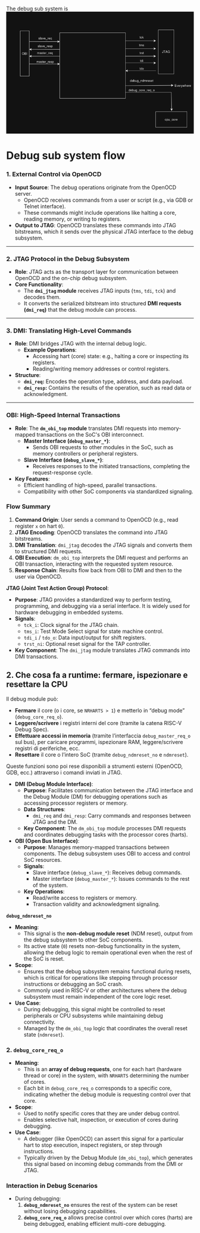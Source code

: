 The debug sub system is 
![](../media/Pasted%20image%2020241214200022.png)

# Debug sub system flow
### **1. External Control via OpenOCD**

- **Input Source**: The debug operations originate from the OpenOCD server.
    - OpenOCD receives commands from a user or script (e.g., via GDB or Telnet interface).
    - These commands might include operations like halting a core, reading memory, or writing to registers.
- **Output to JTAG**: OpenOCD translates these commands into JTAG bitstreams, which it sends over the physical JTAG interface to the debug subsystem.

---
### **2. JTAG Protocol in the Debug Subsystem**

- **Role**: JTAG acts as the transport layer for communication between OpenOCD and the on-chip debug subsystem.
- **Core Functionality**:
    - The **`dmi_jtag` module** receives JTAG inputs (`tms`, `tdi`, `tck`) and decodes them.
    - It converts the serialized bitstream into structured **DMI requests (`dmi_req`)** that the debug module can process.


---
### **3. DMI: Translating High-Level Commands**

- **Role**: DMI bridges JTAG with the internal debug logic.
    - **Example Operations**:
        - Accessing hart (core) state: e.g., halting a core or inspecting its registers.
        - Reading/writing memory addresses or control registers.
- **Structure**:
    - **`dmi_req`:** Encodes the operation type, address, and data payload.
    - **`dmi_resp`:** Contains the results of the operation, such as read data or acknowledgment.

---
### **OBI: High-Speed Internal Transactions**

- **Role**: The **`dm_obi_top` module** translates DMI requests into memory-mapped transactions on the SoC's OBI interconnect.
    - **Master Interface (`debug_master_*`)**:
        - Sends OBI requests to other modules in the SoC, such as memory controllers or peripheral registers.
    - **Slave Interface (`debug_slave_*`)**:
        - Receives responses to the initiated transactions, completing the request-response cycle.
- **Key Features**:
    - Efficient handling of high-speed, parallel transactions.
    - Compatibility with other SoC components via standardized signaling.

### **Flow Summary**

1. **Command Origin**: User sends a command to OpenOCD (e.g., read register `x` on hart `0`).
2. **JTAG Encoding**: OpenOCD translates the command into JTAG bitstreams.
3. **DMI Translation**: `dmi_jtag` decodes the JTAG signals and converts them to structured DMI requests.
4. **OBI Execution**: `dm_obi_top` interprets the DMI request and performs an OBI transaction, interacting with the requested system resource.
5. **Response Chain**: Results flow back from OBI to DMI and then to the user via OpenOCD.





**JTAG (Joint Test Action Group) Protocol**:

- **Purpose**: JTAG provides a standardized way to perform testing, programming, and debugging via a serial interface. It is widely used for hardware debugging in embedded systems.
- **Signals**:
    - `tck_i`: Clock signal for the JTAG chain.
    - `tms_i`: Test Mode Select signal for state machine control.
    - `tdi_i` / `tdo_o`: Data input/output for shift registers.
    - `trst_ni`: Optional reset signal for the TAP controller.
- **Key Component**: The `dmi_jtag` module translates JTAG commands into DMI transactions.

## 2. Che cosa fa a runtime: fermare, ispezionare e resettare la CPU

Il debug module può:

- **Fermare** il core (o i core, se `NRHARTS > 1`) e metterlo in “debug mode” (`debug_core_req_o`).
- **Leggere/scrivere** i registri interni del core (tramite la catena RISC-V Debug Spec).
- **Effettuare accessi in memoria** (tramite l’interfaccia `debug_master_req_o` sul bus), per caricare programmi, ispezionare RAM, leggere/scrivere registri di periferiche, ecc.
- **Resettare** il core o l’intero SoC (tramite `debug_ndmreset_no` e `ndmreset`).

Queste funzioni sono poi rese disponibili a strumenti esterni (OpenOCD, GDB, ecc.) attraverso i comandi inviati in JTAG.


- **DMI (Debug Module Interface)**:
    - **Purpose**: Facilitates communication between the JTAG interface and the Debug Module (DM) for debugging operations such as accessing processor registers or memory.
    - **Data Structures**:
        - `dmi_req` and `dmi_resp`: Carry commands and responses between JTAG and the DM.
    - **Key Component**: The `dm_obi_top` module processes DMI requests and coordinates debugging tasks with the processor cores (harts).
- **OBI (Open Bus Interface)**:
    - **Purpose**: Manages memory-mapped transactions between components. The debug subsystem uses OBI to access and control SoC resources.
    - **Signals**:
        - Slave interface (`debug_slave_*`): Receives debug commands.
        - Master interface (`debug_master_*`): Issues commands to the rest of the system.
    - **Key Operations**:
        - Read/write access to registers or memory.
        - Transaction validity and acknowledgment signaling.




**`debug_ndmreset_no`**
- **Meaning**:
    - This signal is the **non-debug module reset** (NDM reset), output from the debug subsystem to other SoC components.
    - Its active state (`0`) resets non-debug functionality in the system, allowing the debug logic to remain operational even when the rest of the SoC is reset.
- **Scope**:
    - Ensures that the debug subsystem remains functional during resets, which is critical for operations like stepping through processor instructions or debugging an SoC crash.
    - Commonly used in RISC-V or other architectures where the debug subsystem must remain independent of the core logic reset.
- **Use Case**:
    - During debugging, this signal might be controlled to reset peripherals or CPU subsystems while maintaining debug connectivity.
    - Managed by the `dm_obi_top` logic that coordinates the overall reset state (`ndmreset`).

### **2. `debug_core_req_o`**

- **Meaning**:
    - This is an **array of debug requests**, one for each hart (hardware thread or core) in the system, with `NRHARTS` determining the number of cores.
    - Each bit in `debug_core_req_o` corresponds to a specific core, indicating whether the debug module is requesting control over that core.
- **Scope**:
    - Used to notify specific cores that they are under debug control.
    - Enables selective halt, inspection, or execution of cores during debugging.
- **Use Case**:
    - A debugger (like OpenOCD) can assert this signal for a particular hart to stop execution, inspect registers, or step through instructions.
    - Typically driven by the Debug Module (`dm_obi_top`), which generates this signal based on incoming debug commands from the DMI or JTAG.

### **Interaction in Debug Scenarios**

- During debugging:
    1. **`debug_ndmreset_no`** ensures the rest of the system can be reset without losing debugging capabilities.
    2. **`debug_core_req_o`** allows precise control over which cores (harts) are being debugged, enabling efficient multi-core debugging.